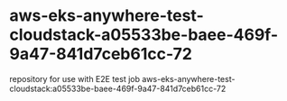 # aws-eks-anywhere-test-cloudstack-a05533be-baee-469f-9a47-841d7ceb61cc-72
repository for use with E2E test job aws-eks-anywhere-test-cloudstack:a05533be-baee-469f-9a47-841d7ceb61cc-72
